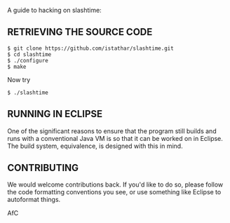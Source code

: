 A guide to hacking on slashtime:

RETRIEVING THE SOURCE CODE
--------------------------

	$ git clone https://github.com/istathar/slashtime.git
	$ cd slashtime
	$ ./configure
	$ make

Now try

	$ ./slashtime


RUNNING IN ECLIPSE
------------------

One of the significant reasons to ensure that the program still builds and runs
with a conventional Java VM is so that it can be worked on in Eclipse. The
build system, equivalence, is designed with this in mind.


CONTRIBUTING
------------

We would welcome contributions back. If you'd like to do so, please follow the
code formatting conventions you see, or use something like Eclipse to
autoformat things.

AfC

